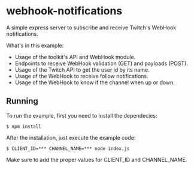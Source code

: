 # webhook-notifications

A simple express server to subscribe and receive Twitch's WebHook notifications.

What's in this example:

* Usage of the toolkit's API and WebHook module.
* Endpoints to receive WebHook validation (GET) and payloads (POST).
* Usage of the Twitch API to get the user id by its name.
* Usage of the WebHook to receive follow notifications.
* Usage of the WebHook to know if the channel when up or down.

## Running

To run the example, first you need to install the dependecies:
```shell
$ npm install
```

After the installation, just execute the example code:

```shell
$ CLIENT_ID=*** CHANNEL_NAME=*** node index.js
```

Make sure to add the proper values for CLIENT_ID and CHANNEL_NAME.